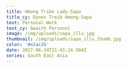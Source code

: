 ```yaml
---
title: Hmong Tribe Lady-Sapa
title_cy: Dynes Treib Hmong-Sapa
text: Personal Work
text_cy: Gwaith Personol
image: /img/uploads/sapa_illu.jpg
thumbnail: /img/uploads/sapa_illu_thumb.jpg
color: '#e2ac2b'
date: 2017-06-24T21:43:24.504Z
series: South East Asia
---
```






